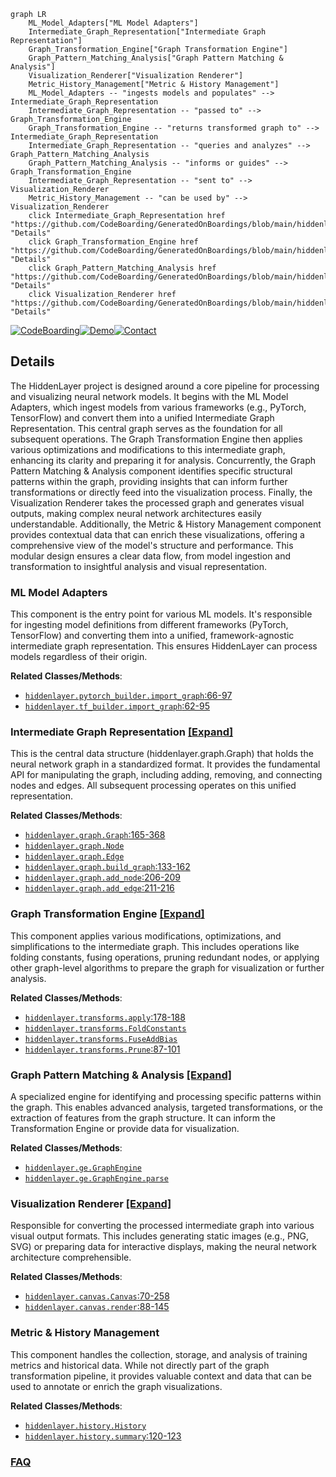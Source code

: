 ```mermaid
graph LR
    ML_Model_Adapters["ML Model Adapters"]
    Intermediate_Graph_Representation["Intermediate Graph Representation"]
    Graph_Transformation_Engine["Graph Transformation Engine"]
    Graph_Pattern_Matching_Analysis["Graph Pattern Matching & Analysis"]
    Visualization_Renderer["Visualization Renderer"]
    Metric_History_Management["Metric & History Management"]
    ML_Model_Adapters -- "ingests models and populates" --> Intermediate_Graph_Representation
    Intermediate_Graph_Representation -- "passed to" --> Graph_Transformation_Engine
    Graph_Transformation_Engine -- "returns transformed graph to" --> Intermediate_Graph_Representation
    Intermediate_Graph_Representation -- "queries and analyzes" --> Graph_Pattern_Matching_Analysis
    Graph_Pattern_Matching_Analysis -- "informs or guides" --> Graph_Transformation_Engine
    Intermediate_Graph_Representation -- "sent to" --> Visualization_Renderer
    Metric_History_Management -- "can be used by" --> Visualization_Renderer
    click Intermediate_Graph_Representation href "https://github.com/CodeBoarding/GeneratedOnBoardings/blob/main/hiddenlayer/Intermediate_Graph_Representation.md" "Details"
    click Graph_Transformation_Engine href "https://github.com/CodeBoarding/GeneratedOnBoardings/blob/main/hiddenlayer/Graph_Transformation_Engine.md" "Details"
    click Graph_Pattern_Matching_Analysis href "https://github.com/CodeBoarding/GeneratedOnBoardings/blob/main/hiddenlayer/Graph_Pattern_Matching_Analysis.md" "Details"
    click Visualization_Renderer href "https://github.com/CodeBoarding/GeneratedOnBoardings/blob/main/hiddenlayer/Visualization_Renderer.md" "Details"
```

[![CodeBoarding](https://img.shields.io/badge/Generated%20by-CodeBoarding-9cf?style=flat-square)](https://github.com/CodeBoarding/GeneratedOnBoardings)[![Demo](https://img.shields.io/badge/Try%20our-Demo-blue?style=flat-square)](https://www.codeboarding.org/demo)[![Contact](https://img.shields.io/badge/Contact%20us%20-%20contact@codeboarding.org-lightgrey?style=flat-square)](mailto:contact@codeboarding.org)

## Details

The HiddenLayer project is designed around a core pipeline for processing and visualizing neural network models. It begins with the ML Model Adapters, which ingest models from various frameworks (e.g., PyTorch, TensorFlow) and convert them into a unified Intermediate Graph Representation. This central graph serves as the foundation for all subsequent operations. The Graph Transformation Engine then applies various optimizations and modifications to this intermediate graph, enhancing its clarity and preparing it for analysis. Concurrently, the Graph Pattern Matching & Analysis component identifies specific structural patterns within the graph, providing insights that can inform further transformations or directly feed into the visualization process. Finally, the Visualization Renderer takes the processed graph and generates visual outputs, making complex neural network architectures easily understandable. Additionally, the Metric & History Management component provides contextual data that can enrich these visualizations, offering a comprehensive view of the model's structure and performance. This modular design ensures a clear data flow, from model ingestion and transformation to insightful analysis and visual representation.

### ML Model Adapters
This component is the entry point for various ML models. It's responsible for ingesting model definitions from different frameworks (PyTorch, TensorFlow) and converting them into a unified, framework-agnostic intermediate graph representation. This ensures HiddenLayer can process models regardless of their origin.


**Related Classes/Methods**:

- <a href="https://github.com/waleedka/hiddenlayer/blob/master/hiddenlayer/pytorch_builder.py#L66-L97" target="_blank" rel="noopener noreferrer">`hiddenlayer.pytorch_builder.import_graph`:66-97</a>
- <a href="https://github.com/waleedka/hiddenlayer/blob/master/hiddenlayer/tf_builder.py#L62-L95" target="_blank" rel="noopener noreferrer">`hiddenlayer.tf_builder.import_graph`:62-95</a>


### Intermediate Graph Representation [[Expand]](./Intermediate_Graph_Representation.md)
This is the central data structure (hiddenlayer.graph.Graph) that holds the neural network graph in a standardized format. It provides the fundamental API for manipulating the graph, including adding, removing, and connecting nodes and edges. All subsequent processing operates on this unified representation.


**Related Classes/Methods**:

- <a href="https://github.com/waleedka/hiddenlayer/blob/master/hiddenlayer/graph.py#L165-L368" target="_blank" rel="noopener noreferrer">`hiddenlayer.graph.Graph`:165-368</a>
- <a href="https://github.com/waleedka/hiddenlayer/blob/master/hiddenlayer/graph.py" target="_blank" rel="noopener noreferrer">`hiddenlayer.graph.Node`</a>
- <a href="https://github.com/waleedka/hiddenlayer/blob/master/hiddenlayer/graph.py" target="_blank" rel="noopener noreferrer">`hiddenlayer.graph.Edge`</a>
- <a href="https://github.com/waleedka/hiddenlayer/blob/master/hiddenlayer/graph.py#L133-L162" target="_blank" rel="noopener noreferrer">`hiddenlayer.graph.build_graph`:133-162</a>
- <a href="https://github.com/waleedka/hiddenlayer/blob/master/hiddenlayer/graph.py#L206-L209" target="_blank" rel="noopener noreferrer">`hiddenlayer.graph.add_node`:206-209</a>
- <a href="https://github.com/waleedka/hiddenlayer/blob/master/hiddenlayer/graph.py#L211-L216" target="_blank" rel="noopener noreferrer">`hiddenlayer.graph.add_edge`:211-216</a>


### Graph Transformation Engine [[Expand]](./Graph_Transformation_Engine.md)
This component applies various modifications, optimizations, and simplifications to the intermediate graph. This includes operations like folding constants, fusing operations, pruning redundant nodes, or applying other graph-level algorithms to prepare the graph for visualization or further analysis.


**Related Classes/Methods**:

- <a href="https://github.com/waleedka/hiddenlayer/blob/master/hiddenlayer/transforms.py#L178-L188" target="_blank" rel="noopener noreferrer">`hiddenlayer.transforms.apply`:178-188</a>
- <a href="https://github.com/waleedka/hiddenlayer/blob/master/hiddenlayer/transforms.py" target="_blank" rel="noopener noreferrer">`hiddenlayer.transforms.FoldConstants`</a>
- <a href="https://github.com/waleedka/hiddenlayer/blob/master/hiddenlayer/transforms.py" target="_blank" rel="noopener noreferrer">`hiddenlayer.transforms.FuseAddBias`</a>
- <a href="https://github.com/waleedka/hiddenlayer/blob/master/hiddenlayer/transforms.py#L87-L101" target="_blank" rel="noopener noreferrer">`hiddenlayer.transforms.Prune`:87-101</a>


### Graph Pattern Matching & Analysis [[Expand]](./Graph_Pattern_Matching_Analysis.md)
A specialized engine for identifying and processing specific patterns within the graph. This enables advanced analysis, targeted transformations, or the extraction of features from the graph structure. It can inform the Transformation Engine or provide data for visualization.


**Related Classes/Methods**:

- <a href="https://github.com/waleedka/hiddenlayer/blob/master/hiddenlayer/ge.py" target="_blank" rel="noopener noreferrer">`hiddenlayer.ge.GraphEngine`</a>
- <a href="https://github.com/waleedka/hiddenlayer/blob/master/hiddenlayer/ge.py" target="_blank" rel="noopener noreferrer">`hiddenlayer.ge.GraphEngine.parse`</a>


### Visualization Renderer [[Expand]](./Visualization_Renderer.md)
Responsible for converting the processed intermediate graph into various visual output formats. This includes generating static images (e.g., PNG, SVG) or preparing data for interactive displays, making the neural network architecture comprehensible.


**Related Classes/Methods**:

- <a href="https://github.com/waleedka/hiddenlayer/blob/master/hiddenlayer/canvas.py#L70-L258" target="_blank" rel="noopener noreferrer">`hiddenlayer.canvas.Canvas`:70-258</a>
- <a href="https://github.com/waleedka/hiddenlayer/blob/master/hiddenlayer/canvas.py#L88-L145" target="_blank" rel="noopener noreferrer">`hiddenlayer.canvas.render`:88-145</a>


### Metric & History Management
This component handles the collection, storage, and analysis of training metrics and historical data. While not directly part of the graph transformation pipeline, it provides valuable context and data that can be used to annotate or enrich the graph visualizations.


**Related Classes/Methods**:

- <a href="https://github.com/waleedka/hiddenlayer/blob/master/hiddenlayer/history.py" target="_blank" rel="noopener noreferrer">`hiddenlayer.history.History`</a>
- <a href="https://github.com/waleedka/hiddenlayer/blob/master/hiddenlayer/history.py#L120-L123" target="_blank" rel="noopener noreferrer">`hiddenlayer.history.summary`:120-123</a>




### [FAQ](https://github.com/CodeBoarding/GeneratedOnBoardings/tree/main?tab=readme-ov-file#faq)